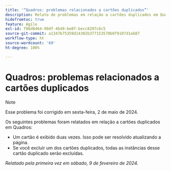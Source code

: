 ```yaml
---
title: '“Quadros: problemas relacionados a cartões duplicados”'
description: Relato de problemas em relação a cartões duplicados em Quadros.
hidefromtoc: true
feature: Agile
exl-id: f08d6464-99df-4b49-be0f-becc8297c6c5
source-git-commit: a1347b75359d14302b377153570b0f9107d1eb87
workflow-type: ht
source-wordcount: '69'
ht-degree: 100%

---
```


# Quadros: problemas relacionados a cartões duplicados

>[!NOTE]
>
>Esse problema foi corrigido em sexta-feira, 2 de maio de 2024.

Os seguintes problemas foram relatados em relação a cartões duplicados em Quadros:

* Um cartão é exibido duas vezes. Isso pode ser resolvido atualizando a página.
* Se você excluir um dos cartões duplicados, todas as instâncias desse cartão duplicado serão excluídas.

_Relatado pela primeira vez em sábado, 9 de fevereiro de 2024._
